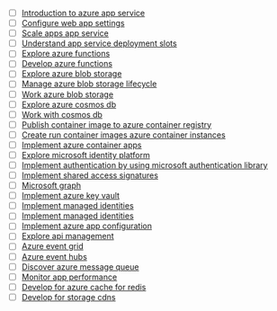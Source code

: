 - [ ] [Introduction to azure app service](https://learn.microsoft.com/en-us/training/modules/introduction-to-azure-app-service)
- [ ] [Configure web app settings](https://learn.microsoft.com/en-us/training/modules/configure-web-app-settings)
- [ ] [Scale apps app service](https://learn.microsoft.com/en-us/training/modules/scale-apps-app-service)
- [ ] [Understand app service deployment slots](https://learn.microsoft.com/en-us/training/modules/understand-app-service-deployment-slots)
- [ ] [Explore azure functions](https://learn.microsoft.com/en-us/training/modules/explore-azure-functions)
- [ ] [Develop azure functions](https://learn.microsoft.com/en-us/training/modules/develop-azure-functions)
- [ ] [Explore azure blob storage](https://learn.microsoft.com/en-us/training/modules/explore-azure-blob-storage)
- [ ] [Manage azure blob storage lifecycle](https://learn.microsoft.com/en-us/training/modules/manage-azure-blob-storage-lifecycle)
- [ ] [Work azure blob storage](https://learn.microsoft.com/en-us/training/modules/work-azure-blob-storage)
- [ ] [Explore azure cosmos db](https://learn.microsoft.com/en-us/training/modules/explore-azure-cosmos-db)
- [ ] [Work with cosmos db](https://learn.microsoft.com/en-us/training/modules/work-with-cosmos-db)
- [ ] [Publish container image to azure container registry](https://learn.microsoft.com/en-us/training/modules/publish-container-image-to-azure-container-registry)
- [ ] [Create run container images azure container instances](https://learn.microsoft.com/en-us/training/modules/create-run-container-images-azure-container-instances)
- [ ] [Implement azure container apps](https://learn.microsoft.com/en-us/training/modules/implement-azure-container-apps)
- [ ] [Explore microsoft identity platform](https://learn.microsoft.com/en-us/training/modules/explore-microsoft-identity-platform)
- [ ] [Implement authentication by using microsoft authentication library](https://learn.microsoft.com/en-us/training/modules/implement-authentication-by-using-microsoft-authentication-library)
- [ ] [Implement shared access signatures](https://learn.microsoft.com/en-us/training/modules/implement-shared-access-signatures)
- [ ] [Microsoft graph](https://learn.microsoft.com/en-us/training/modules/microsoft-graph)
- [ ] [Implement azure key vault](https://learn.microsoft.com/en-us/training/modules/implement-azure-key-vault)
- [ ] [Implement managed identities](https://learn.microsoft.com/en-us/training/modules/implement-managed-identities)
- [ ] [Implement managed identities](https://learn.microsoft.com/en-us/training/modules/implement-managed-identities)
- [ ] [Implement azure app configuration](https://learn.microsoft.com/en-us/training/modules/implement-azure-app-configuration)
- [ ] [Explore api management](https://learn.microsoft.com/en-us/training/modules/explore-api-management)
- [ ] [Azure event grid](https://learn.microsoft.com/en-us/training/modules/azure-event-grid)
- [ ] [Azure event hubs](https://learn.microsoft.com/en-us/training/modules/azure-event-hubs)
- [ ] [Discover azure message queue](https://learn.microsoft.com/en-us/training/modules/discover-azure-message-queue)
- [ ] [Monitor app performance](https://learn.microsoft.com/en-us/training/modules/monitor-app-performance)
- [ ] [Develop for azure cache for redis](https://learn.microsoft.com/en-us/training/modules/develop-for-azure-cache-for-redis)
- [ ] [Develop for storage cdns](https://learn.microsoft.com/en-us/training/modules/develop-for-storage-cdns)
